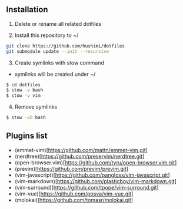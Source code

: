 ## Installation
1. Delete or rename all related dotfiles

2. Install this repository to ~/

```bash
git clone https://github.com/hushimi/dotfiles
git submodule update --init --recursive
```

3. Create symlinks with stow command
- symlinks will be created under ~/
```bash
$ cd dotfiles
$ stow -v bash
$ stow -v vim
```

4. Remove symlinks

```bash
$ stow -vD bash
```

## Plugins list
- (emmet-vim)[https://github.com/mattn/emmet-vim.git]
- (nerdtree)[https://github.com/preservim/nerdtree.git]
- (open-browser.vim)[https://github.com/tyru/open-browser.vim.git]
- (previm)[https://github.com/previm/previm.git]
- (vim-javascript)[https://github.com/pangloss/vim-javascript.git]
- (vim-markdown)[https://github.com/plasticboy/vim-markdown.git]
- (vim-surround)[https://github.com/tpope/vim-surround.git]
- (vim-vue)[https://github.com/posva/vim-vue.git]
- (molokai)[https://github.com/tomasr/molokai.git]

